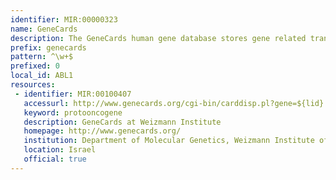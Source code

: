```yaml
---
identifier: MIR:00000323
name: GeneCards
description: The GeneCards human gene database stores gene related transcriptomic, genetic, proteomic, functional and disease information. It uses standard nomenclature and approved gene symbols. GeneCards presents a complete summary for each human gene.
prefix: genecards
pattern: ^\w+$
prefixed: 0
local_id: ABL1
resources:
 - identifier: MIR:00100407
   accessurl: http://www.genecards.org/cgi-bin/carddisp.pl?gene=${lid}
   keyword: protooncogene
   description: GeneCards at Weizmann Institute
   homepage: http://www.genecards.org/
   institution: Department of Molecular Genetics, Weizmann Institute of Science, Rehovot
   location: Israel
   official: true
---
```

